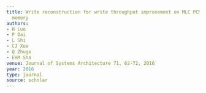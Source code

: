 ```yaml
---
title: Write reconstruction for write throughput improvement on MLC PCM based main
  memory
authors:
- H Luo
- P Dai
- L Shi
- CJ Xue
- Q Zhuge
- EHM Sha
venue: Journal of Systems Architecture 71, 62-72, 2016
year: 2016
type: journal
source: scholar
---
```

